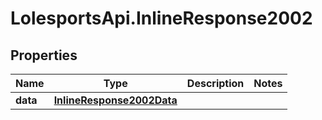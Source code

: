 # LolesportsApi.InlineResponse2002

## Properties
Name | Type | Description | Notes
------------ | ------------- | ------------- | -------------
**data** | [**InlineResponse2002Data**](InlineResponse2002Data.md) |  | 
